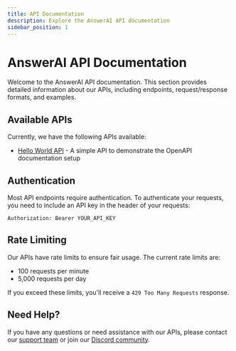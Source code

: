 ```yaml
---
title: API Documentation
description: Explore the AnswerAI API documentation
sidebar_position: 1
---
```


# AnswerAI API Documentation

Welcome to the AnswerAI API documentation. This section provides detailed information about our APIs, including endpoints, request/response formats, and examples.

## Available APIs

Currently, we have the following APIs available:

-   [Hello World API](/docs/api/hello-world/hello) - A simple API to demonstrate the OpenAPI documentation setup

## Authentication

Most API endpoints require authentication. To authenticate your requests, you need to include an API key in the header of your requests:

```http
Authorization: Bearer YOUR_API_KEY
```

## Rate Limiting

Our APIs have rate limits to ensure fair usage. The current rate limits are:

-   100 requests per minute
-   5,000 requests per day

If you exceed these limits, you'll receive a `429 Too Many Requests` response.

## Need Help?

If you have any questions or need assistance with our APIs, please contact our [support team](mailto:support@theanswer.ai) or join our [Discord community](https://discord.gg/X54ywt8pzj).
